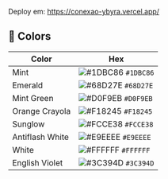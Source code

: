 Deploy em: https://conexao-ybyra.vercel.app/


## 🎨 Colors

| Color          | Hex                                                                |
| -------------- | ------------------------------------------------------------------ |
| Mint           | ![#1DBC86](https://via.placeholder.com/10/1dbc86?text=+) `#1DBC86` |
| Emerald        | ![#68D27E](https://via.placeholder.com/10/68d27e?text=+) `#68D27E` |
| Mint Green     | ![#D0F9EB](https://via.placeholder.com/10/d0f9eb?text=+) `#D0F9EB` |
| Orange Crayola | ![#F18245](https://via.placeholder.com/10/f18245?text=+) `#F18245` |
| Sunglow        | ![#FCCE38](https://via.placeholder.com/10/fcce38?text=+) `#FCCE38` |
| Antiflash White| ![#E9EEEE](https://via.placeholder.com/10/e9eeee?text=+) `#E9EEEE` |
| White          | ![#FFFFFF](https://via.placeholder.com/10/ffffff?text=+) `#FFFFFF` |
| English Violet | ![#3C394D](https://via.placeholder.com/10/3c394d?text=+) `#3C394D` |



